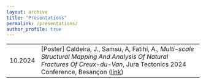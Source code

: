 ```yaml
---
layout: archive
title: "Presentations"
permalink: /presentations/
author_profile: true
---
```


| | |
|-|-|
|10.2024 | [Poster] Caldeira, J., Samsu, A, Fatihi, A., _Multi-scale Structural Mapping And Analysis Of Natural Fractures Of Creux-du-Van_, Jura Tectonics 2024 Conference, Besançon ([link](https://jeftercaldeira.github.io/jura-tectonics-24/)) |
